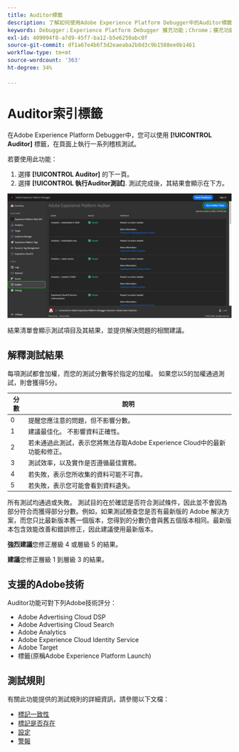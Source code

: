 ```yaml
---
title: Auditor標籤
description: 了解如何使用Adobe Experience Platform Debugger中的Auditor標籤來測試您的Adobe Experience Cloud實作。
keywords: Debugger；Experience Platform Debugger 擴充功能；Chrome；擴充功能；Auditor；DTM；Target
exl-id: 409094f8-a7d9-45f7-ba12-b5e6250abc0f
source-git-commit: df1a67e4b6f3d2eaeaba2b8d3c9b1588ee0b1461
workflow-type: tm+mt
source-wordcount: '363'
ht-degree: 34%

---
```


# Auditor索引標籤

在Adobe Experience Platform Debugger中，您可以使用 **[!UICONTROL Auditor]** 標籤，在頁面上執行一系列稽核測試。

若要使用此功能：

1. 選擇 **[!UICONTROL Auditor]** 的下一頁。
1. 選擇 **[!UICONTROL 執行Auditor測試]**. 測試完成後，其結果會顯示在下方。

![Auditor標籤上測試結果的螢幕截圖](../images/auditor-results.png)

結果清單會顯示測試項目及其結果，並提供解決問題的相關建議。

## 解釋測試結果

每項測試都會加權，而您的測試分數等於指定的加權。 如果您以5的加權通過測試，則會獲得5分。

| 分數 | 說明 |
| --- | --- |
| 0 | 提醒您應注意的問題，但不影響分數。 |
| 1 | 建議最佳化。 不影響資料正確性。 |
| 2 | 若未通過此測試，表示您將無法存取Adobe Experience Cloud中的最新功能和修正。 |
| 3 | 測試效率，以及實作是否遵循最佳實務。 |
| 4 | 若失敗，表示您所收集的資料可能不可靠。 |
| 5 | 若失敗，表示您可能會看到資料遺失。 |

所有測試均通過或失敗。 測試目的在於確認是否符合測試條件，因此並不會因為部分符合而獲得部分分數。例如，如果測試檢查您是否有最新版的 Adobe 解決方案，而您只比最新版本舊一個版本，您得到的分數仍會與舊五個版本相同。最新版本包含效能改善和錯誤修正，因此建議使用最新版本。

**強烈建議**&#x200B;您修正層級 4 或層級 5 的結果。

**建議**&#x200B;您修正層級 1 到層級 3 的結果。

## 支援的Adobe技術

Auditor功能可對下列Adobe技術評分：

* Adobe Advertising Cloud DSP
* Adobe Advertising Cloud Search
* Adobe Analytics
* Adobe Experience Cloud Identity Service
* Adobe Target
* 標籤(原稱Adobe Experience Platform Launch)

## 測試規則

有關此功能提供的測試規則的詳細資訊，請參閱以下文檔：

* [標記一致性](./tag-consistency.md)
* [標記是否存在](./tag-presence.md)
* [設定](./configuration.md)
* [警報](./alerts.md)
